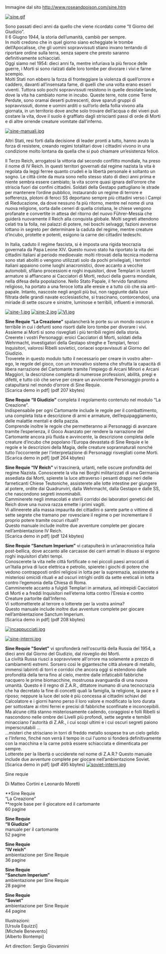 Immagine dal sito http://www.roseandpoison.com/sine.htm

[![sine.gif](https://i.postimg.cc/3Jxrvsvj/sine.gif)](https://postimg.cc/PN0kGFKN)

Sono passati dieci anni da quello che viene ricordato come “Il Giorno del Giudizio”.  
Il 6 Giugno 1944, la storia dell’umanità, cambiò per sempre.  
In molti credono che in quel giorno siano echeggiate le trombe dell’Apocalisse, che gli uomini sopravvissuti stiano invano tentando di riportare ordine sulla terra, senza sapere che presto saranno definitivamente schiacciati.  
Oggi siamo nel 1954: dieci anni fa, mentre infuriava la più feroce delle guerre, i Morti si sono rialzati dalle loro tombe per divorare i vivi e farne scempio.  
Molti Stati non ebbero la forza di fronteggiare la violenza di quell’orrore e caddero, davanti all’insensata fame, di quelli che una volta erano esseri viventi. Tuttora solo pochi sopravvissuti resistono in quelle desolate lande, dove la vita ha cambiato nome in incubo. Queste terre, note come Terre Perdute, sono oramai deserti putrescenti, dove sparuti gruppi di sopravvissuti, donne e uomini arditi o sull’orlo della follia vivono alla giornata, in un territorio dove anche solo trovare dell’acqua o dei viveri può costare la vita, dove il suolo è graffiato dagli striscianti passi di orde di Morti e di altre orrende creature vomitate dall’inferno.

  
[![sine-manuali.jpg](https://i.postimg.cc/fRNL8DB6/sine-manuali.jpg)](https://postimg.cc/7fKw68vV)

Altri Stati, resi forti dalla decisione di leader pronti a tutto, hanno avuto la forza di resistere, creando regimi totalitari dove i cittadini vivono in una condizione molto lontana da quella che si può chiamare un’esistenza felice.  
  
Il Terzo Reich, arrogatosi la vittoria dal secondo conflitto mondiale, ha preso il nome di IV Reich. In questi territori governati dal regime nazista la vita è regolata da leggi ferree quanto crudeli e la libertà personale è soltanto un sogno. Le città cinte da mura sono nello stesso stato di dieci anni prima e niente sembra essere cambiato; la vita scorre quasi ignara dell’orrore che striscia fuori dai confini cittadini. Soldati della Gestapo pattugliano le strade per mantenere l’ordine pubblico, instaurando un regime di terrore e sofferenza, plotoni di feroci SS deportano sempre più cittadini verso i Campi di Rieducazione, da dove nessuno fa più ritorno, mentre nel nome di una nuova religione, sorta dalle ceneri di quella cristiana, le chiese vengono profanate e convertite in attesa del ritorno del nuovo Führer-Messia che guiderà nuovamente il Reich alla conquista globale. Molti segreti attendono celati tra la folla, nei palazzi di potere, nei boschi selvaggi; fazioni avverse lottano in segreto per determinare la caduta del regime, mentre creature d’incubo, protette e potenti, esigono la carne dei cittadini tedeschi.  
  
In Italia, caduto il regime fascista, si è imposta una rigida teocrazia governata da Papa Leone XIV. Questo nuovo stato ha riportato la vita dei cittadini italiani al periodo medioevale: molti ritrovati della tecnica moderna sono stati aboliti o vengono utilizzati solo da pochi privilegiati, i territori italiani appaiono come luoghi anacronistici, dove accanto a vecchie automobili, sfilano processioni e roghi inquisitori, dove Templari in lucenti armature si affiancano ai Cacciatori di Morti, reduci della guerra mondiale, nella difesa della popolazione. Nello Stato Papale, il fervido fanatismo religioso, ha portato a una feroce lotta alle eresie e a tutto ciò che sia anti-papale. Intanto, nascoste negli angoli più bui, non raggiunte dalla luce filtrata delle grandi navate ecclesiastiche, si trascinano, contorcendosi, una miriade di sette oscure e sinistre, luminose e terribili, influenti e immorali.

  

[![sine-1.jpg](https://i.postimg.cc/GtXQqX1f/sine-1.jpg)](https://postimg.cc/ZvypqFnP)
[![sine-2.jpg](https://i.postimg.cc/J0FXsv8R/sine-2.jpg)](https://postimg.cc/sGpx8n1L)
[![VI.jpg](https://i.postimg.cc/gk98P9gK/VI.jpg)](https://postimg.cc/JtqGbFVy)

**Sine Requie “La Creazione”** spalancherà le porte su un mondo oscuro e terribile in cui i defunti sono risorti dalle loro tombe per divorare i vivi.  
Assieme ai Morti si sono risvegliati i più terribili regimi della storia.  
Creerete i vostri Personaggi: eroici Cacciatori di Morti, soldati della Wehrmacht, investigatori della Gestapo streghe e Templari, feroci Inquisitori, valorosi Ribelli sovietici, coriacei sopravvissuti al Giorno del Giudizio.  
Troverete in questo modulo tutto il necessario per creare in vostro alter–ego, le regole del gioco, con un innovativo sistema che sfrutta la capacità di libera narrazione del Cartomante tramite l’impiego di Arcani Minori e Arcani Maggiori, la descrizione completa di numerose professioni, abilità, pregi e difetti, e tutto ciò che serve per creare un avvincente Personaggio pronto a catapultarsi nel mondo d’orrore di Sine Requie.  
[Scarica demo in pdf] (pdf 207 kbytes)  
  
**Sine Requie “Il Giudizio”** completa il regolamento contenuto nel modulo “La Creazione”.  
Indispensabile per ogni Cartomante include le regole per il combattimento, una completa lista e descrizione di armi e armature, dell’equipaggiamento, delle malattie mentali e della pazzia.  
Comprende inoltre le regole che permetteranno ai Personaggi di avanzare tramite l’esperienza, il Gioco Avanzato per rendere la narrazione del Cartomante ancora più fluida e avvincente, la descrizione completa delle creature d’incubo che popolano l’Europa devastata di Sine Requie e le regole e le descrizioni della Magia, delle creature soprannaturali nonché tutto l’occorrente per l’interpretazione di Personaggi risvegliati come Morti.  
[Scarica demo in pdf] (pdf 264 kbytes)

**Sine Requie “IV Reich”** vi trascinerà, urlanti, nelle oscure profondità del regime Nazista. Conoscerete la vita nei Borghi militarizzati di una Germania assediata dai Morti, spierete la luce attraverso i pesanti drappi neri delle farneticanti Chiese Teutoniche, assisterete alle lotte intestine per giungere al potere, ordite dai Quadrunviri, dalla Wehrmacht, dalla Gestapo e dalle SS, che nascondono segreti innominabili.  
Camminerete negli immacolati e sterili corridoi dei laboratori genetici del Reich dove una nuova razza emette i primi vagiti.  
Vi allineerete alla massa impaurita dei cittadini o sarete parte o vittime di sette segrete che tramano per rovesciare il regime o per incrementare il proprio potere tramite oscuri rituali?  
Questo manuale include inoltre due avventure complete per giocare nell’ambientazione IV Reich.  
[Scarica demo in pdf] (pdf 124 kbytes)  
  
**Sine Requie “Sanctum Imperium”** vi catapulterà in un’anacronistica Italia post-bellica, dove accanto alle carcasse dei carri armati in disuso si ergono roghi inquisitori d’altri tempi.  
Conoscerete la vita nelle città fortificate o nei piccoli paesi arroccati di un’Italia priva di luce elettrica e petrolio, spierete i giochi di potere che vedono contrapposti ordini religiosi in lotta per la supremazia, assisterete a misteriosi omicidi rituali e ad oscuri intrighi orditi da sette ereticali in lotta contro l’egemonia della Chiesa di Roma.  
Camminerete accanto a fulgidi Templari in armatura, ad intrepidi Cacciatori di Morti e a freddi Inquisitori nell’eterna lotta contro l’Eresia e contro Creature partorite dall’Inferno.  
Vi sottometterete al terrore o lotterete per la vostra anima?  
Questo manuale include inoltre due avventure complete per giocare nell’ambientazione Sanctum Imperium.  
[Scarica demo in pdf] (pdf 208 kbytes)

[![incappucciati.jpg](https://i.postimg.cc/zB6trdQR/incappucciati.jpg)](https://postimg.cc/zbwSwk8J)

[![sine-interni.jpg](https://i.postimg.cc/G3DzDxNq/sine-interni.jpg)](https://postimg.cc/XXVwSdnC)

**Sine Requie "Soviet"** vi sprofonderà nell'oscurità della Russia del 1954, a dieci anni dal Giorno del Giudizio, dal risveglio dei Morti.  
La civiltà Russa riuscì a sopravvivere all'orrore ma solamente a prezzo di cambiamenti estremi. Sorsero così le gigantesche città alveare di metallo, immensi labirinti di torri e corridoi che ancora oggi si estendono dalle profondità della terra fino al cielo, mentre dalle infaticabili fabbriche nacquero le prime biomacchine, mostruosa avanguardia di una nuova umanità. Questo è il regno di Z.A.R., dittatore inumano di una tecnocrazia che ha decretato la fine di concetti quali la famiglia, la religione, la pace e il riposo; neppure la luce del sole è più concessa ai cittadini schiavi del Calcolatore e i giorni hanno perso il loro valore e modificato la loro durata per sottostare ai ritmi ferrei e precisi di fabbriche sconfinate e inconcepibili.  
Ma alcune città stanno misteriosamente cadendo, coraggiosi e folli Ribelli si nascondono nelle ombre dei Livelli più profondi, sette segrete e temibili minacciano l'autorità di Z.AR., i cui scopi ultimi e i cui oscuri segreti paiono imperscrutabili ...  
...misteri che strisciano in torri di freddo metallo sospese tra un cielo gelido e l'Inferno, finché non verrà il tempo in cui l'uomo si fonderà definitivamente con la macchina e la carne potrà essere schiacciata e dimenticata per sempre.  
Lotterete per la libertà o ucciderete nel nome di Z.A.R.?
Questo manuale include due avventure complete per giocare nell’ambientazione Soviet.
[Scarica demo in pdf] (pdf 495 kbytes)
[![soviet-interni.jpg](https://i.postimg.cc/ZRWcq8tt/soviet-interni.jpg)](https://postimg.cc/62NRjGpY)

Sine requie

Di Matteo Cortini e Leonardo Moretti

**Sine Requie  
“La Creazione”  
**regole base per il giocatore ed il cartomante  
60 pagine 

**Sine Requie  
“Il Giudizio”**  
manuale per il cartomante  
52 pagine

**Sine Requie  
“IV reich”**  
ambientazione per Sine Requie  
36 pagine 
  
**Sine Requie  
“Sanctum Imperium”**  
ambientazione per Sine Requie  
28 pagine

**Sine Requie  
“Soviet”**  
ambientazione per Sine Requie  
44 pagine  

Illustrazioni:  
[Ursula Equizzi]  
[Michele Benevento]  
[Alberto Bontempi]
  
Art direction: Sergio Giovannini
